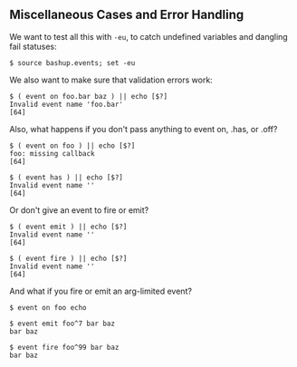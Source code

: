 ## Miscellaneous Cases and Error Handling

We want to test all this with `-eu`, to catch undefined variables and dangling fail statuses:

    $ source bashup.events; set -eu

We also want to make sure that validation errors work:

    $ ( event on foo.bar baz ) || echo [$?]
    Invalid event name 'foo.bar'
    [64]

Also, what happens if you don't pass anything to event on, .has, or .off?

    $ ( event on foo ) || echo [$?]
    foo: missing callback
    [64]

    $ ( event has ) || echo [$?]
    Invalid event name ''
    [64]

Or don't give an event to fire or emit?

    $ ( event emit ) || echo [$?]
    Invalid event name ''
    [64]

    $ ( event fire ) || echo [$?]
    Invalid event name ''
    [64]

And what if you fire or emit an arg-limited event?

    $ event on foo echo

    $ event emit foo^7 bar baz
    bar baz

    $ event fire foo^99 bar baz
    bar baz
